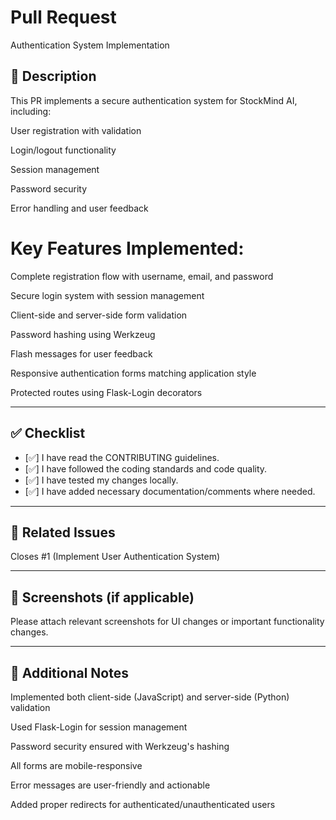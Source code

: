 # Pull Request
Authentication System Implementation

## 📝 Description

This PR implements a secure authentication system for StockMind AI, including:

User registration with validation

Login/logout functionality

Session management

Password security

Error handling and user feedback

# Key Features Implemented:
Complete registration flow with username, email, and password

Secure login system with session management

Client-side and server-side form validation

Password hashing using Werkzeug

Flash messages for user feedback

Responsive authentication forms matching application style

Protected routes using Flask-Login decorators


---

## ✅ Checklist

- [✅] I have read the CONTRIBUTING guidelines.
- [✅] I have followed the coding standards and code quality.
- [✅] I have tested my changes locally.
- [✅] I have added necessary documentation/comments where needed.


---

## 📎 Related Issues

Closes #1 (Implement User Authentication System)

---

## 📸 Screenshots (if applicable)

Please attach relevant screenshots for UI changes or important functionality changes.


---

## 💬 Additional Notes

Implemented both client-side (JavaScript) and server-side (Python) validation

Used Flask-Login for session management

Password security ensured with Werkzeug's hashing

All forms are mobile-responsive

Error messages are user-friendly and actionable

Added proper redirects for authenticated/unauthenticated users
